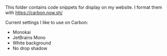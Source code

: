 This folder contains code snippets for display on my website. I format them with https://carbon.now.sh/

Current settings I like to use on Carbon:

* Monokai
* JetBrains Mono
* White background
* No drop shadow
